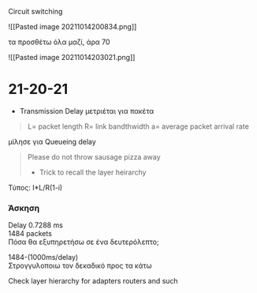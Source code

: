 Circuit switching

![[Pasted image 20211014200834.png]]

τα προσθέτω όλα μαζί, άρα 70

![[Pasted image 20211014203021.png]]

# 21-20-21

- Transmission Delay μετριέται για πακέτα

> L= packet length
> R= link bandthwidth
> a= average packet arrival rate

μίλησε για Queueing delay

> Please
> do
> not
> throw
> sausage
> pizza
> away
>- Trick to recall the layer heirarchy


Τύπος: I*L/R(1-i)

### Άσκηση

Delay 0.7288 ms  
1484 packets  
Πόσα θα εξυπηρετήσω σε ένα δευτερόλεπτο;

1484-(1000ms/delay)  
Στρογγυλοποιω τον δεκαδικό προς τα κάτω

Check layer hierarchy for adapters routers and such